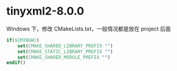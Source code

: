 # tinyxml2-8.0.0

Windows 下，修改 CMakeLists.txt，一般情况都是放在 project 后面

```cmake
if(${MINGW})
    set(CMAKE_SHARED_LIBRARY_PREFIX "")
    set(CMAKE_STATIC_LIBRARY_PREFIX "")
    set(CMAKE_SHARED_MODULE_PREFIX "")
endif()
```

